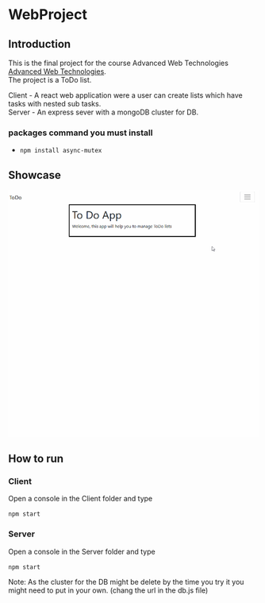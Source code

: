 # WebProject

## Introduction  
This is the final project for the course Advanced Web Technologies
[Advanced Web Technologies](https://github.com/JonnyGov/WebProject/blob/main/extra/0061977-2.docx).
\
The project is a  ToDo list.

Client - A  react web application were a user can create lists which have tasks with nested sub tasks.
\
Server - An express sever with a mongoDB cluster for DB.

### packages command you must install
* `npm install async-mutex`

## Showcase

![Alt Text](https://github.com/JonnyGov/WebProject/blob/main/extra/todo.gif)

## How to run

### Client 
Open a console in the Client folder and type 
```
npm start
```
### Server
Open a console in the Server folder and type 
```
npm start
```
Note: 
As the cluster for the DB might be delete  by the time you  try it you might need to put in your own. (chang the url in the db.js file) 
